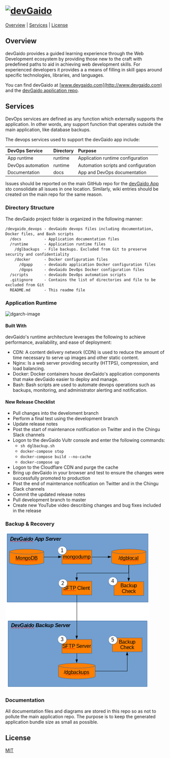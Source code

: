 # [![devGaido][devgaido-image]][devgaido-url]

[Overview](#overview) | [Services](#services) | [License](#license)


## Overview

devGaido provides a guided learning experience through the Web Development 
ecosystem by providing those new to the craft with predefined paths to aid in
achieving web development skills. For experienced developers it provides a 
a means of filling in skill gaps around specific technologies, libraries, and
languages.

You can find devGaido at [www.devgaido.com](http://www.devgaido.com) and the  [devGaido application repo](https://github.com/Chingu-cohorts/devgaido).

## Services

DevOps services are defined as any function which externally supports the application. In other words, any support function that operates outside the main application, like database backups.

The devops services used to support the devGaido app include:

| DevOps Service    | Directory | Purpose                              |
|:------------------|:----------|:-------------------------------------|
| App runtime       | runtime   | Application runtime configuration    |
| DevOps automation | runtime   | Automation scripts and configuration |
| Documentation     | docs      | App and DevOps documentation         |

Issues should be reported on the main GitHub repo for the [devGaido App](https://github.com/Chingu-cohorts/devgaido) sto consolidate all issues in one location. Similarly, wiki entries should be created on the main repo for the same reason.

### Directory Structure

The devGaido project folder is organized in the following manner:

```
/devgaido_devops - devGaido devops files including documentation, Docker files, and Bash scripts
  /docs          - Application documentation files
  /runtime       - Application runtime files
    /dglbackups  - File backups. Excluded from Git to preserve security and confidentiality
    /docker      - Docker configuration files
      /dgapp     - devGaido application Docker configuration files
      /dgops     - devGaido DevOps Docker configuration files
  /scripts       - devGaido DevOps automation scripts
  .gitignore     - Contains the list of directories and file to be excluded from Git
  README.md      - This readme file
```
### Application Runtime

![dgarch-image](https://docs.google.com/drawings/d/1fDlUxDIiFa8-CaQwQgiFVlJ3I6o2XHk70YmaVQPUezI/edit?usp=sharing)

#### Built With

devGaido's runtime architecture leverages the following to achieve performance,
availability, and ease of deployment:

- CDN: A content delivery network (CDN) is used to reduce the amount of time 
necessary to serve up images and other static content.
- Nginx: Is a web server providing security (HTTPS), compression,
and load balancing.
- Docker: Docker containers house devGaido's application components that make
devGaido easier to deploy and manage.
- Bash: Bash scripts are used to automate devops operations such as backups, monitoring, and administrator alerting and notification.

#### New Release Checklist

- Pull changes into the develoment branch
- Perform a final test using the development branch
- Update release notes
- Post the start of maintenance notification on Twitter and in the Chingu Slack channels
- Logon to the devGaido Vultr console and enter the following commands:
     - `sh dglbackup.sh`
     - `docker-compose stop`
     - `docker-compose build --no-cache`
     - `docker-compose up`
- Logon to the Cloudflare CDN and purge the cache
- Bring up devGaido in your browser and test to ensure the changes were successfully promoted to production
- Post the end of maintenance notification on Twitter and in the Chingu Slack channels
- Commit the updated release notes
-	Pull development branch to master
-	Create new YouTube video describing changes and bug fixes included in the release


### Backup & Recovery 

![devGaido Backup Architecture](https://github.com/Chingu-cohorts/devgaido_devops/blob/development/docs/devGaido%20Backup%20Process.png)

### Documentation

All documentation files and diagrams are stored in this repo so as not to pollute the main application repo. The purpose is to keep the generated application bundle size as small as possible.

## License

[MIT](https://tldrlegal.com/license/mit-license)

[devgaido-image]: https://cdn.rawgit.com/Chingu-cohorts/devgaido/development/src/client/assets/img/devGaidoLogo.svg
[devgaido-url]: https://github.com/Chingu-cohorts/devgaido
